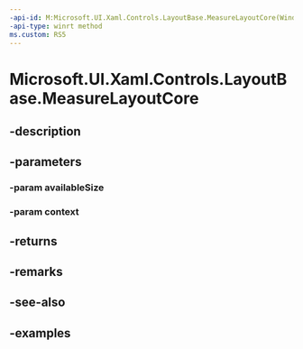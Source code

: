 ```yaml
---
-api-id: M:Microsoft.UI.Xaml.Controls.LayoutBase.MeasureLayoutCore(Windows.Foundation.Size,Microsoft.UI.Xaml.Controls.LayoutContext)
-api-type: winrt method
ms.custom: RS5
---
```


<!-- Method syntax.
virtual protected Size LayoutBase.MeasureLayoutCore(Size availableSize, LayoutContext context)
-->

# Microsoft.UI.Xaml.Controls.LayoutBase.MeasureLayoutCore

## -description

## -parameters
### -param availableSize

### -param context

## -returns

## -remarks

## -see-also

## -examples

